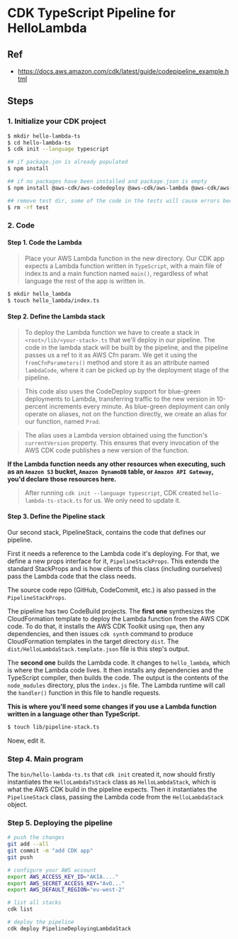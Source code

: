 # CDK TypeScript Pipeline for HelloLambda

## Ref
- https://docs.aws.amazon.com/cdk/latest/guide/codepipeline_example.html

## Steps

### 1. Initialize your CDK project

```sh
$ mkdir hello-lambda-ts
$ cd hello-lambda-ts
$ cdk init --language typescript

## if package.jon is already populated
$ npm install

## if no packages have been installed and package.json is empty
$ npm install @aws-cdk/aws-codedeploy @aws-cdk/aws-lambda @aws-cdk/aws-codebuild @aws-cdk/aws-codepipeline install @aws-cdk/aws-codecommit @aws-cdk/aws-codepipeline-actions

## remove test dir, some of the code in the tests will cause errors because of other changes we'll be making
$ rm -rf test
```

### 2. Code

#### Step 1. Code the Lambda

> Place your AWS Lambda function in the new directory. Our CDK app expects a Lambda function written in `TypeScript`, with a 
> main file of index.ts and a main function named `main()`, regardless of what language the rest of the app is written in.

```sh
$ mkdir hello_lambda
$ touch hello_lambda/index.ts
```

#### Step 2. Define the Lambda stack

> To deploy the Lambda function we have to create a stack in `<root>/lib/<your-stack>.ts` that we'll deploy in our pipeline.
> The code in the lambda stack will be built by the pipeline, and the pipeline passes us a ref to it as AWS Cfn param. We get 
> it using the `fromCfnParameters()` method and store it as an attribute named `lambdaCode`, where it can be picked up by the 
> deployment stage of the pipeline.

> This code also uses the CodeDeploy support for blue-green deployments to Lambda, transferring traffic to the new version in 
> 10-percent increments every minute. As blue-green deployment can only operate on aliases, not on the function directly, we 
> create an alias for our function, named `Prod`.

> The alias uses a Lambda version obtained using the function's `currentVersion` property. This ensures that every invocation 
> of the AWS CDK code publishes a new version of the function.


__If the Lambda function needs any other resources when executing, such as an `Amazon S3` bucket, `Amazon DynamoDB` table, or `Amazon API Gateway`, you'd declare those resources here.__


> After running `cdk init --language typescript`, CDK created `hello-lambda-ts-stack.ts` for us. We only need to update it.


#### Step 3. Define the Pipeline stack

Our second stack, PipelineStack, contains the code that defines our pipeline.

First it needs a reference to the Lambda code it's deploying. For that, we define a new props interface for it, `PipelineStackProps`. 
This extends the standard StackProps and is how clients of this class (including ourselves) pass the Lambda code that the class needs.

The source code repo (GitHub, CodeCommit, etc.) is also passed in the `PipelineStackProps`.

The pipeline has two CodeBuild projects. The __first one__ synthesizes the CloudFormation template to deploy the Lambda function from the 
AWS CDK code. To do that, it installs the AWS CDK Toolkit using `npm`, then any dependencies, and then issues `cdk synth` command to 
produce CloudFormation templates in the target directory `dist`. The `dist/HelloLambdaStack.template.json` file is this step's output.

The __second one__ builds the Lambda code. It changes to `hello_lambda`, which is where the Lambda code lives. It then installs any 
dependencies and the TypeScript compiler, then builds the code. The output is the contents of the `node_modules` directory, plus the 
`index.js` file. The Lambda runtime will call the `handler()` function in this file to handle requests.

__This is where you'll need some changes if you use a Lambda function written in a language other than TypeScript.__


```sh
$ touch lib/pipeline-stack.ts
``` 

Noew, edit it.

### Step 4. Main program

The `bin/hello-lambda-ts.ts` that `cdk init` created it, now should firstly instantiates the `HelloLambdaTsStack` class as 
`HelloLambdaStack`, which is what the AWS CDK build in the pipeline expects. Then it instantiates the `PipelineStack` class, 
passing the Lambda code from the `HelloLambdaStack` object.


### Step 5. Deploying the pipeline



```sh
# push the changes
git add --all
git commit -m "add CDK app"
git push
``` 

```sh
# configure your AWS account
export AWS_ACCESS_KEY_ID="AKIA...."
export AWS_SECRET_ACCESS_KEY="AvO..."
export AWS_DEFAULT_REGION="eu-west-2"
``` 

```sh
# list all stacks
cdk list

# deploy the pipeline
cdk deploy PipelineDeployingLambdaStack
``` 